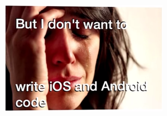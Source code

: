 ![native-script-dont-want-to-write-native-code](img/native-script-dont-want-to-write-native-code.png)

